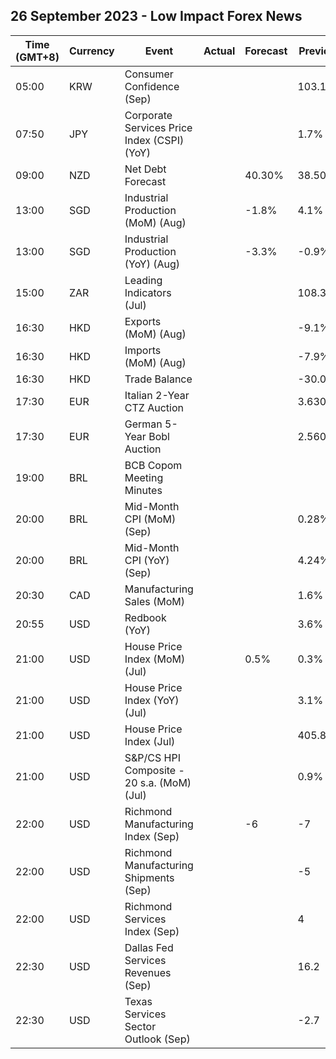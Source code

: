 ## 26 September 2023 - Low Impact Forex News

| Time (GMT+8) | Currency | Event | Actual | Forecast | Previous |
|------|----------|-------|--------|----------|----------|
| 05:00 | KRW | Consumer Confidence (Sep) |  |  | 103.1 |
| 07:50 | JPY | Corporate Services Price Index (CSPI) (YoY) |  |  | 1.7% |
| 09:00 | NZD | Net Debt Forecast |  | 40.30% | 38.50% |
| 13:00 | SGD | Industrial Production (MoM) (Aug) |  | -1.8% | 4.1% |
| 13:00 | SGD | Industrial Production (YoY) (Aug) |  | -3.3% | -0.9% |
| 15:00 | ZAR | Leading Indicators (Jul) |  |  | 108.30% |
| 16:30 | HKD | Exports (MoM) (Aug) |  |  | -9.1% |
| 16:30 | HKD | Imports (MoM) (Aug) |  |  | -7.9% |
| 16:30 | HKD | Trade Balance |  |  | -30.0B |
| 17:30 | EUR | Italian 2-Year CTZ Auction |  |  | 3.630% |
| 17:30 | EUR | German 5-Year Bobl Auction |  |  | 2.560% |
| 19:00 | BRL | BCB Copom Meeting Minutes |  |  |  |
| 20:00 | BRL | Mid-Month CPI (MoM) (Sep) |  |  | 0.28% |
| 20:00 | BRL | Mid-Month CPI (YoY) (Sep) |  |  | 4.24% |
| 20:30 | CAD | Manufacturing Sales (MoM) |  |  | 1.6% |
| 20:55 | USD | Redbook (YoY) |  |  | 3.6% |
| 21:00 | USD | House Price Index (MoM) (Jul) |  | 0.5% | 0.3% |
| 21:00 | USD | House Price Index (YoY) (Jul) |  |  | 3.1% |
| 21:00 | USD | House Price Index (Jul) |  |  | 405.8 |
| 21:00 | USD | S&P/CS HPI Composite - 20 s.a. (MoM) (Jul) |  |  | 0.9% |
| 22:00 | USD | Richmond Manufacturing Index (Sep) |  | -6 | -7 |
| 22:00 | USD | Richmond Manufacturing Shipments (Sep) |  |  | -5 |
| 22:00 | USD | Richmond Services Index (Sep) |  |  | 4 |
| 22:30 | USD | Dallas Fed Services Revenues (Sep) |  |  | 16.2 |
| 22:30 | USD | Texas Services Sector Outlook (Sep) |  |  | -2.7 |

